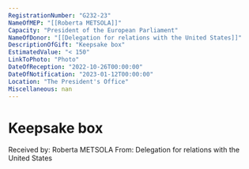 ```yaml
---
RegistrationNumber: "G232-23"
NameOfMEP: "[[Roberta METSOLA]]"
Capacity: "President of the European Parliament"
NameOfDonor: "[[Delegation for relations with the United States]]"
DescriptionOfGift: "Keepsake box"
EstimatedValue: "< 150"
LinkToPhoto: "Photo"
DateOfReception: "2022-10-26T00:00:00"
DateOfNotification: "2023-01-12T00:00:00"
Location: "The President's Office"
Miscellaneous: nan
---
```


# Keepsake box

Received by: Roberta METSOLA
From: Delegation for relations with the United States
